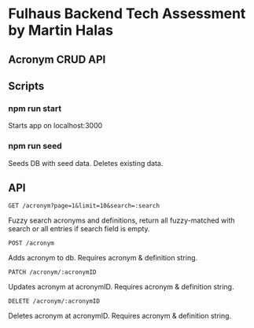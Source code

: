 # Fulhaus Backend Tech Assessment by Martin Halas

## Acronym CRUD API

## Scripts
### npm run start
Starts app on localhost:3000

### npm run seed
Seeds DB with seed data. Deletes existing data.

## API

`GET /acronym?page=1&limit=10&search=:search`

Fuzzy search acronyms and definitions, return all fuzzy-matched with search or all entries if search field is empty.

`POST /acronym`

Adds acronym to db. Requires acronym & definition string.

`PATCH /acronym/:acronymID`

Updates acronym at acronymID. Requires acronym & definition string.

`DELETE /acronym/:acronymID`

Deletes acronym at acronymID. Requires acronym & definition string.